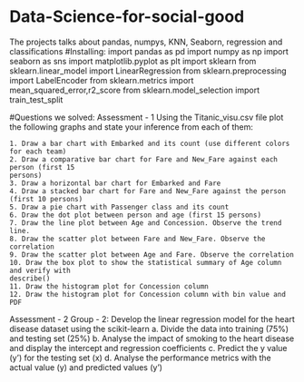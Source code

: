 # Data-Science-for-social-good
The projects talks about pandas, numpys, KNN, Seaborn, regression and classifications
#Installing:
  import pandas as pd 
  import numpy as np
  import seaborn as sns
  import matplotlib.pyplot as plt
  import sklearn
  from sklearn.linear_model import LinearRegression
  from sklearn.preprocessing import LabelEncoder
  from sklearn.metrics import mean_squared_error,r2_score
  from sklearn.model_selection import train_test_split

#Questions we solved:
  Assessment - 1
    Using the Titanic_visu.csv file plot the following graphs and state your inference from each of them:

    1. Draw a bar chart with Embarked and its count (use different colors for each team)
    2. Draw a comparative bar chart for Fare and New_Fare against each person (first 15
    persons)
    3. Draw a horizontal bar chart for Embarked and Fare
    4. Draw a stacked bar chart for Fare and New_Fare against the person (first 10 persons)
    5. Draw a pie chart with Passenger class and its count
    6. Draw the dot plot between person and age (first 15 persons)
    7. Draw the line plot between Age and Concession. Observe the trend line.
    8. Draw the scatter plot between Fare and New_Fare. Observe the correlation
    9. Draw the scatter plot between Age and Fare. Observe the correlation
    10. Draw the box plot to show the statistical summary of Age column and verify with
    describe()
    11. Draw the histogram plot for Concession column
    12. Draw the histogram plot for Concession column with bin value and PDF
  
  Assessment - 2
    Group - 2:
      Develop the linear regression model for the heart disease dataset using the scikit-learn
      a. Divide the data into training (75%) and testing set (25%)
      b. Analyse the impact of smoking to the heart disease and display the intercept and
      regression coefficients
      c. Predict the y value (y’) for the testing set (x)
      d. Analyse the performance metrics with the actual value (y) and predicted values (y’)
      
   
